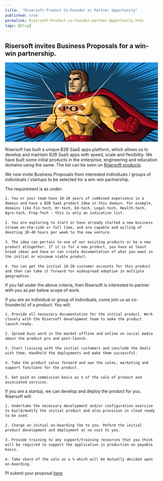 ```yaml
---
title:  "Risersoft Product Co-Founder or Partner Opportunity"
published: true
permalink: Risersoft-Product-co-founder-partner-Opportunity.html
tags: [blog]
---
```




## Risersoft invites Business Proposals for a win-win partnership.

![](/images/po.jpg)

Risersoft has built a unique B2B SaaS apps platform, which allows us to develop and maintain B2B SaaS apps with speed, 
scale and flexibility. We have built some initial products in the enterprise, engineering and education domains using the 
same. The list can be seen on [Risersoft products](http://www.risersoft.com/products). 

We now invite Business Proposals from interested individuals / groups of individuals / startups to be selected for a win-win partnership.

 The requirement is as under:

    1. You or your team have 10-20 years of combined experience in a domain and have a B2B SaaS product idea in this domain. For example, domains like Fin-tech, Hr-tech, Ed-tech, Legal-tech, Health-tech, Agro-tech, Prop-Tech - this is only an indicative list.
    
	2. You are exploring to start or have already started a new business stream on-the-side or full time, and are capable and willing of devoting 20-40 hours per week to the new venture.
    
	3. The idea can pertain to one of our existing products or be a new product altogether. If it is for a new product, you have at least broad ideas and have or can create documentation of what you want in the initial or minimum viable product. 
    
	4. You can get the initial 10-20 customer accounts for this product and then can take it forward for widespread adoption in multiple geographies.

 If you fall under the above criteria, then Risersoft is interested to partner with you as per below scope of work.

 If you are an individual or group of individuals, come join us as co-founder(s) of a product. You will:

    1. Provide all necessary documentation for the initial product. Work closely with the Risersoft development team to make the product launch-ready.
    
	2. Spread buzz word in the market offline and online on social media about the product pre and post-launch.
    
	3. Start liaising with the initial customers and conclude the deals with them. Handhold the deployments and make them successful. 
    
	4. Take the product sales forward and own the sales, marketing and support functions for the product.
	
	5. Get paid on commission basis as % of the sale of product and associated services.

If you are a startup, we can develop and deploy the product for you. Risersoft will:
 
    1. Undertake the necessary development and/or configuration exercise to build/modify the initial product and also provision in cloud ready to be used.
	
    2. Charge an initial on-boarding fee to you. Peform the initial product development and deployment at no-cost to you.
	
    3. Provide training to any support/training resources that you think will be required to support the application in production on payable basis.
    
	4. Take share of the sale as a % which will be mutually decided upon on-boarding.

Pl submit your proposal [here](https://forms.gle/YYAowAaPQSffxM686)